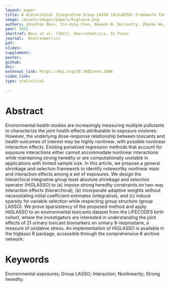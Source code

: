 ```yaml
---
layout: paper
title: A Hierarchical Integrative Group LASSO (HiGLASSO) Framework for Analyzing Environmental Mixtures
image: /assets/images/papers/higlasso.png
authors: Jonathan Boss, Yin-Hsiu Chen, Naveen N. Narisetty, Zhenke Wu, Kelly K. Ferguson, Thomas F. McElrath, John D. Meeker, Bhramar Mukherjee
year: 2021
shortref: Boss et al. (2021). Environmetrics. In Press
journal:  Environmetrics
pdf: 
slides: 
supplement:  
poster: 
github: 
doi: 
external_link: https://doi.org/10.1002/env.2698
video_link: 
type: statistical
 
---
```


# Abstract

Environmental health studies are increasingly measuring multiple pollutants to characterize the joint health effects attributable to exposure mixtures. However, the underlying dose-response relationship between toxicants and health outcomes of interest may be highly nonlinear, with possible nonlinear interaction effects. Existing penalized regression methods that account for exposure interactions either cannot accommodate nonlinear interactions while maintaining strong heredity or are computationally unstable in applications with limited sample size. In this article, we propose a general shrinkage and selection framework to identify noteworthy nonlinear main and interaction effects among a set of exposures. We design the hierarchical integrative group least absolute shrinkage and selection operator (HiGLASSO) to (a) impose strong heredity constraints on two-way interaction effects (hierarchical), (b) incorporate adaptive weights without necessitating initial coefficient estimates (integrative), and (c) induce sparsity for variable selection while respecting group structure (group LASSO). We prove sparsistency of the proposed method and apply HiGLASSO to an environmental toxicants dataset from the LIFECODES birth cohort, where the investigators are interested in understanding the joint effects of 21 urinary toxicant biomarkers on urinary 8-isoprostane, a measure of oxidative stress. An implementation of HiGLASSO is available in the higlasso R package, accessible through the comprehensive R archive network.


# Keywords

Environmental exposures; Group LASSO; Interaction; Nonlinearity; Strong heredity.